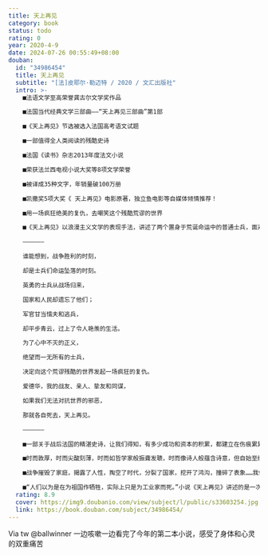 ```yaml
---
title: 天上再见
category: book
status: todo
rating: 0
year: 2020-4-9
date: 2024-07-26 00:55:49+08:00
douban:
  id: "34986454"
  title: 天上再见
  subtitle: "[法]皮耶尔·勒迈特 / 2020 / 文汇出版社"
  intro: >-
    ■法语文学至高荣誉龚古尔文学奖作品

    ■法国当代经典文学三部曲——“天上再见三部曲”第1部

    ■《天上再见》节选被选入法国高考语文试题

    ■一部值得全人类阅读的残酷史诗

    ■法国《读书》杂志2013年度法文小说

    ■荣获法兰西电视小说大奖等8项文学荣誉

    ■被译成35种文字，年销量破100万册

    ■凯撒奖5项大奖《 天上再见》电影原著，独立鱼电影等自媒体倾情推荐！

    ■用一场疯狂绝美的复仇，去嘲笑这个残酷荒谬的世界

    ■《天上再见》以浪漫主义文学的表现手法，讲述了两个置身于荒诞命运中的普通士兵，面对残酷现实的挣扎与反击。小说揭露了战争的罪恶实质，描绘了一种存在于社会与个人、父与子、理想与现实之间的抵抗，包含了强烈的反叛精神。

    ——————

    谁能想到，战争胜利的时刻，

    却是士兵们命运坠落的时刻。

    英勇的士兵从战场归来，

    国家和人民却遗忘了他们；

    军官甘当懦夫和逃兵，

    却平步青云，过上了令人艳羡的生活。

    为了心中不灭的正义，

    绝望而一无所有的士兵，

    决定向这个荒谬残酷的世界发起一场疯狂的复仇。

    爱德华，我的战友、亲人、挚友和同谋，

    如果我们无法对抗世界的邪恶，

    那就各自死去，天上再见。

    ——————

    ■一部关于战后法国的精湛史诗，让我们得知，有多少成功和资本的积累，都建立在伤痕累累的废墟上。——《世界报》

    ■时而敦厚，时而尖酸刻薄，时而如哲学家般振聋发聩，时而像诗人般蕴含诗意，但自始至终准确而不拖泥带水。——易智言（中国台湾文艺片导演）

    ■战争摧毁了家庭，揭露了人性，掏空了时代，分裂了国家，挖开了鸿沟，撞碎了表象……我们在里面凝视着历史的残忍和社会的畸形，还有那生而为人不可逆的悲剧。——读者评论

    ■“人们以为是在为祖国作牺牲，实际上只是为工业家而死。”小说《天上再见》讲述的是一次对社会、对国家、对家庭、对爱国主义道德感挑战的悲剧故事，挑战者注定要落入地狱。——本书译者余中先
  rating: 8.9
  cover: https://img9.doubanio.com/view/subject/l/public/s33603254.jpg
  link: https://book.douban.com/subject/34986454/
---
```


Via tw @ballwinner 一边咳嗽一边看完了今年的第二本小说，感受了身体和心灵的双重痛苦
